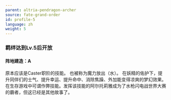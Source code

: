 ```yaml
---
parent: altria-pendragon-archer
source: fate-grand-order
id: profile-5
language: zh
weight: 5
---
```


### 羁绊达到Lv.5后开放

#### 阵地建造：A

原本应该是Caster职阶的技能。
也被称为魔力放出（水）。
在妖精的佑护下，提升同伴们的士气、提升幸运、提升命中、消除焦躁、外加能变得凉爽的梦幻效果。在生存游戏中可谓作弊技能。发挥该技能的阿尔托莉雅成为了水枪闪电战世界大赛的霸者，但这已经是其他故事了。

